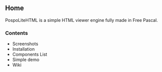 ## Home

PospoLiteHTML is a simple HTML viewer engine fully made in Free Pascal.

### Contents

- Screenshots
- Installation
- Components List
- Simple demo
- Wiki
